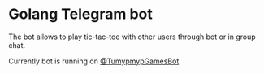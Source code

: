 
# Golang Telegram bot

The bot allows to play tic-tac-toe with other users through bot or in group chat.

Currently bot is running on [@TumypmypGamesBot][bot]




[bot]: https://t.me/TumypmypGamesBot
<!-- 
To start a server with docker on your machine run 
```
docker compose up
``` -->